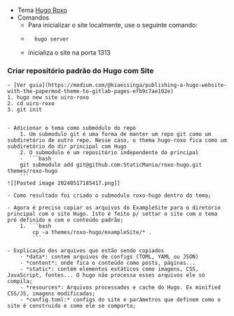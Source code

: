 
- Tema [Hugo Roxo](https://themes.gohugo.io/themes/roxo-hugo/)
- Comandos
    - Para inicializar o site localmente, use o seguinte comando:
	- ```bash 
        hugo server
        ```
    - inicializa o site na porta 1313
    
### Criar repositório padrão do Hugo com Site
    - [Ver guia](https://medium.com/@kiaeisinga/publishing-a-hugo-website-with-the-papermod-theme-to-gitlab-pages-efb9c7ae102e)
	1. hugo new site uiro-roxo
	2. cd uiro-roxo
	3. git init


    - Adicionar o tema como submódulo do repo
        1. Um submodulo git é uma forma de manter um repo git como um subdiretório de outro repo. Nesse caso, o thema hugo-roxo fica como um subdiretório do dir principal com Hugo
        2. O submodulo é um repositório independente do principal
        -  ```bash
        git submodule add git@github.com:StaticMania/roxo-hugo.git themes/roxo-hugo
        ```
    ![[Pasted image 20240517185417.png]]

    - Como resultado foi criado o submodulo roxo-hugo dentro do tema;

    - Agora é preciso copiar os arquivos do ExampleSite para o diretório principal com o site Hugo. Isto é feito p/ settar o site com o tema pré definido e com o conteúdo padrão;
        1. ```bash
            cp -a themes/roxo-hugo/exampleSite/* .
            ```
   
    - Explicação dos arquivos que estão sendo copiados
        - *data*: contem arquivos de configs (TOML, YAML ou JSON)
        - *content*: onde fica o conteúdo como posts, páginas...
        - *static*: contém elementos estáticos como imagens, CSS, JavaScript, fontes... O hugo não processa esses arquivos ele só compila;
        - *resources*: Arquivos processados e cache do Hugo. Ex minified CSS/JS, imagens modificadas;
        - *config.toml:* configs do site e parâmetros que definem como o site é construido e como ele se comporta;
        
